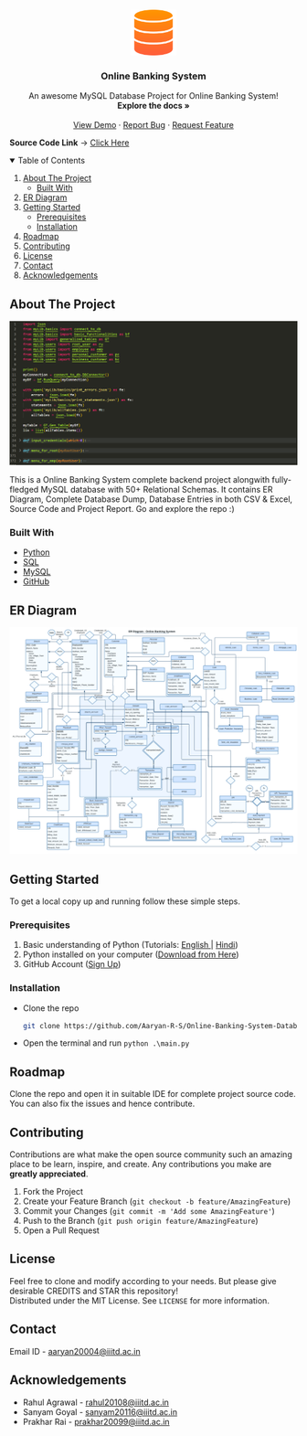 <!-- PROJECT LOGO -->
<br />
<p align="center">
  <a href="https://github.com/Aaryan-R-S/Online-Banking-System-Database">
    <img src="readme-images/logo.png" alt="Logo" width="80" height="80">
  </a>

  <h3 align="center">Online Banking System</h3>

  <p align="center">
    An awesome MySQL Database Project for Online Banking System!
    <br />
    <strong>Explore the docs »</strong>
    <br />
    <br />
    <a href="https://github.com/Aaryan-R-S/Online-Banking-System-Database/blob/master/Project%20Report%20V1.pdf">View Demo</a>
    ·
    <a href="https://github.com/Aaryan-R-S/Online-Banking-System-Database/issues">Report Bug</a>
    ·
    <a href="https://github.com/Aaryan-R-S/Online-Banking-System-Database/issues">Request Feature</a>
    <br />
</p>

**Source Code Link** -> [Click Here](https://github.com/Aaryan-R-S/Online-Banking-System-Database/tree/master/Source%20Code)
<br>

<!-- TABLE OF CONTENTS -->
<details open="open">
  <summary>Table of Contents</summary>
  <ol>
    <li>
      <a href="#about-the-project">About The Project</a>
      <ul>
        <li><a href="#built-with">Built With</a></li>
      </ul>
    </li>
    <li><a href="#er-diagram">ER Diagram</a></li>
    <li>
      <a href="#getting-started">Getting Started</a>
      <ul>
        <li><a href="#prerequisites">Prerequisites</a></li>
        <li><a href="#installation">Installation</a></li>
      </ul>
    </li>
    <li><a href="#roadmap">Roadmap</a></li>
    <li><a href="#contributing">Contributing</a></li>
    <li><a href="#license">License</a></li>
    <li><a href="#contact">Contact</a></li>
    <li><a href="#acknowledgements">Acknowledgements</a></li>
  </ol>
</details>



<!-- ABOUT THE PROJECT -->
## About The Project

![Source Code Picture][product-screenshot]

This is a Online Banking System complete backend project alongwith fully-fledged MySQL database with 50+ Relational Schemas. It contains ER Diagram, Complete Database Dump, Database Entries in both CSV & Excel, Source Code and Project Report. Go and explore the repo :)

### Built With

* [Python](https://www.python.org/)
* [SQL](https://www.w3schools.com/sql)
* [MySQL](https://www.mysql.com/)
* [GitHub](https://github.com)

## ER Diagram
![Product Name Screen Shot][product-screenshot-1]


<!-- GETTING STARTED -->
## Getting Started

To get a local copy up and running follow these simple steps.

### Prerequisites

1. Basic understanding of Python (Tutorials: [English ](https://youtu.be/_uQrJ0TkZlc)| [Hindi](https://youtu.be/gfDE2a7MKjA))
2. Python installed on your computer ([Download from Here](https://www.python.org/downloads/))
3. GitHub Account ([Sign Up](https://github.com))


### Installation

- Clone the repo
   ```sh
   git clone https://github.com/Aaryan-R-S/Online-Banking-System-Database.git
   ```
- Open the terminal and run `python .\main.py`
   

<!-- ROADMAP -->
## Roadmap

Clone the repo and open it in suitable IDE for complete project source code. You can also fix the issues and hence contribute.


<!-- CONTRIBUTING -->
## Contributing

Contributions are what make the open source community such an amazing place to be learn, inspire, and create. Any contributions you make are **greatly appreciated**.

1. Fork the Project
2. Create your Feature Branch (`git checkout -b feature/AmazingFeature`)
3. Commit your Changes (`git commit -m 'Add some AmazingFeature'`)
4. Push to the Branch (`git push origin feature/AmazingFeature`)
5. Open a Pull Request

<!-- LICENSE -->
## License

Feel free to clone and modify according to your needs. But please give desirable CREDITS and STAR this repository!<br> Distributed under the MIT License. See `LICENSE` for more information.


<!-- CONTACT -->
## Contact

Email ID - aaryan20004@iiitd.ac.in

<!-- ACKNOWLEDGEMENTS -->
## Acknowledgements
* Rahul Agrawal - rahul20108@iiitd.ac.in
* Sanyam Goyal - sanyam20116@iiitd.ac.in
* Prakhar Rai - prakhar20099@iiitd.ac.in

<!-- MARKDOWN LINKS & IMAGES -->
[product-screenshot]: readme-images/screenshot.png
[product-screenshot-1]: ER%20Diagram/ER%20diagram%20-%20Online%20Banking%20System%20V1.png
